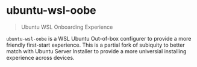 # ubuntu-wsl-oobe

> Ubuntu WSL Onboarding Experience

`ubuntu-wsl-oobe` is a WSL Ubuntu Out-of-box configurer to provide a more friendly first-start experience. This is a partial fork of subiquity to better match with Ubuntu Server Installer to provide a more universial installing experience across devices.